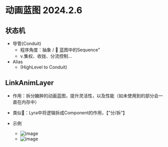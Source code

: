 
# 动画蓝图 2024.2.6
  ## 状态机
  - 导管(Conduit)
    - 程序角度：抽象 / 🧠 蓝图中的Sequence"
    - v.集权、收拢、分流控制...
  - Alias
    - (HighLevel to Conduit) 
  ## LinkAnimLayer
  - 作用：拆分臃肿的动画蓝图，提升灵活性，以及性能（如未使用到的部分会一直在内存中）
  - 类似🧠：Lyra中将逻辑拆成Component的作用，【”分/拆“】
  - 示例
    
    - ![image](https://github.com/lanwu5/lantz.github.io/assets/42904565/9379b73d-f4e5-4787-8e44-24208f168a2e)
    - ![image](https://github.com/lanwu5/lantz.github.io/assets/42904565/3d4a6b74-50a0-47bc-86b6-1289a71a5662)


